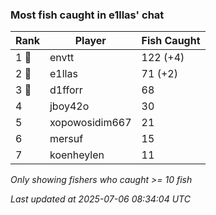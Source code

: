 ### Most fish caught in e1llas' chat
| Rank | Player | Fish Caught |
|------|--------|-----------|
| 1 🥇  | envtt  | 122 (+4) |
| 2 🥈  | e1llas  | 71 (+2) |
| 3 🥉  | d1fforr  | 68 |
| 4  | jboy42o  | 30 |
| 5  | xopowosidim667  | 21 |
| 6  | mersuf  | 15 |
| 7  | koenheylen  | 11 |

_Only showing fishers who caught >= 10 fish_

_Last updated at 2025-07-06 08:34:04 UTC_